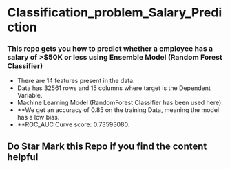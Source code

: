 # Classification_problem_Salary_Prediction

### This repo gets you how to predict whether a employee has a salary of >$50K or less using Ensemble Model (Random Forest Classifier)

- There are 14 features present in the data.
-  Data has 32561 rows and 15 columns where target is the Dependent Variable.
- Machine Learning Model (RandomForest Classifier has been used here).
- **We get an accuracy of 0.85 on the training Data, meaning the model has a low bias.
- **ROC_AUC Curve score: 0.73593080.

## Do Star Mark this Repo if you find the content helpful

